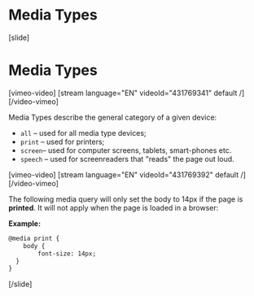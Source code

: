 # Media Types

[slide]
# Media Types

[vimeo-video]
[stream language="EN" videoId="431769341" default /]
[/video-vimeo]

Media Types describe the general category of a given device:
* `all` – used for all media type devices;
* `print` – used for printers;
* `screen`– used for computer screens, tablets, smart-phones etc.
* `speech` – used for screenreaders that "reads" the page out loud.

[vimeo-video]
[stream language="EN" videoId="431769392" default /]
[/video-vimeo]

The following media query will only set the body to 14px if the page is **printed**. It will not apply when the page is loaded in a browser:

**Example:**
```html
@media print {
    body {
        font-size: 14px;
  }
}
```

[/slide]